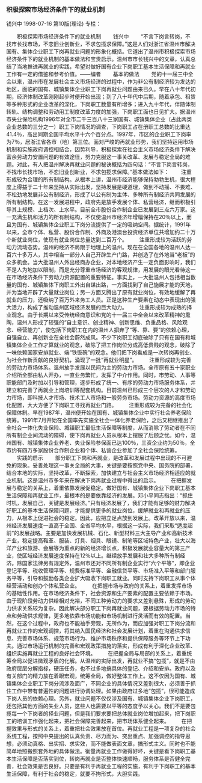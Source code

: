 ### 积极探索市场经济条件下的就业机制
钱兴中
1998-07-16
第10版(理论)
专栏：

　　积极探索市场经济条件下的就业机制
　　钱兴中
　　“不言下岗言转岗，不找市长找市场，不恋旧业创新业，不求包揽求保障。”这是人们对浙江省温州市解决国有、集体企业职工下岗再就业问题的形象化概括。它道出了温州市积极探索市场经济条件下的就业机制的基本做法和宝贵启示。温州市市长钱兴中的文章，认真总结了当地推进再就业的实践，希望对做好国有企业下岗职工基本生活保障和再就业工作有一定的借鉴和参考价值。——编者
　　基本的做法
　　党的十一届三中全会以来，温州市在发展社会主义市场经济的过程中，作为非公有制经济较为发达的地区，面临的国有、城镇集体企业职工下岗再就业问题由来已久。早在八十年代初期，经济体制改革刚刚起步时便开始出现；到了八十年代中后期，随着承包、租赁等多种形式的企业改革的深化，下岗职工数量有所增多；进入九十年代，伴随体制转轨、结构调整和劳动用工制度改革力度的加强，下岗职工面也日见扩大。据温州市失业保险机构1996年对全市二千三百八十三家国有、城镇集体企业（占此两类企业总数的三分之一）职工下岗情况的调查，下岗职工占在册职工总数的比重达41.4％，高出同期全国平均水平十六个百分点。1997年，市区的企业职工下岗率为7％，居浙江省各市（地）第三位。面对严峻的再就业形势，我们坚持运用市场机制和实施政府调控相结合，因势利导，积极探索在社会主义市场经济条件下解决富余劳动力安置问题的有效途径，努力克服这一事关改革、发展与稳定全局的难题。对此，有人把温州解决再就业问题的秘诀概括为四句话：“不言下岗言转岗，不找市长找市场，不恋旧业创新业，不求包揽求保障。”基本做法如下：
　　注重形成较为合理的所有制结构。从根本上讲，温州市经济能够保持勃勃生机，很大程度上得益于二十年来坚持从实际出发，坚持发展是硬道理，做到不动摇、不畏难、不松劲地发展非公有制经济，形成了以公有制为主体、多种所有制经济共同发展的所有制结构。在这一发展进程中，政府先是放手发展个体、私营经济，继而积极引导其上规模、上档次、上水平。目前全市股份合作制企业已发展到三点六万家。这一充满生机和活力的所有制结构，不仅使温州市经济年增幅保持在20％以上，而且为国有、城镇集体企业职工下岗分流提供了一定的吸纳空间。据统计，1991年以来，全市个体、私营、股份合作制、外商及港澳台投资经济单位共增加约二十万个新就业岗位，使现有就业岗位总量达到二百万个。
　　注重形成较为活跃的劳动力流动态势。温州的经济不局限于地理上的温州。现在在全国各地的温州人达一百六十多万人，其中相当一部分人自己开辟生产门路，并创造了在外地当“老板”的众多机会。当大批温州人外出经商办企业，对本地经济产生一定负面影响时，我们不是人为地加以限制，而是充分尊重市场经济的客观规律，用发展的眼光看待这一在市场经济条件下劳动力资源配置的重要特征。事实上，一大批温州人包括相当数量的国有、城镇集体下岗职工外出自谋出路，一方面找到了自己施展才能的天地，并为当地开辟了大量就业岗位；另一方面又腾出了原有就业岗位，有效地缓解了再就业的压力，还吸纳了百万外来务工人员。正是这种生产要素在动态中表现出的强大活力，构成了推动温州区域经济发展的巨大动力。
　　注重形成较为成熟的择业观念。由于长期以来受传统经商意识和党的十一届三中全会以来改革精神的熏陶，温州人形成了较强的“自主意识、创业精神、创新思维、负重品格、风险观念、经营能力”，使包括下岗职工在内的温州人摒弃了“等、靠、要”的依赖心理，自强自立、再创新业在全社会蔚然成风。不少下岗职工彻底破除了只有在国有和城镇集体企业工作才算就业的观念，破除了把工作岗位分成高低贵贱的观念，破除了一味依赖国家安排就业、端“铁饭碗”的观念。他们把下岗看成是一次转岗再创业、为社会作新贡献的良好契机，涌现了一批“再就业明星”。
　　注重形成较为完善的劳动力市场体系。温州放手发展以民间为主的劳动力市场。全市原有五十家职业介绍所全部由私人开办，一直业务繁忙，发挥了中介作用。同时，市劳动、人事等职能部门及时加以引导和管理，逐步形成了统一、有序的劳动力市场服务体系，并建立和完善了再就业上岗培训等配套机构。目前温州已形成三个层次的人才和劳动力市场，即科技人才市场、技术工人市场和一般劳务市场。劳动力资源的高度市场化配置，大大方便了下岗职工寻找再就业门路。
　　注重形成较为完备的社会化保障体制。早在1987年，温州便开始在国有、城镇集体企业中实行社会养老保险统筹。1991年7月开始在全国率先实施全社会一体化养老保险，之后又相继推出了全社会一体化失业保险、城镇职工最低生活保障等制度，从而消除了劳动者在不同所有制企业间流动的障碍，使下岗再就业人员从根本上摆脱了后顾之忧。如今，温州国有、城镇集体企业养老、失业保险参保面已达100％，三资企业约为50％，全市约有四万多家股份合作制企业和个体、私营企业参加了全社会保险统筹。
　　实践的启示
　　部分职工下岗和再就业，是改革和发展过程中出现的不可避免的现象。妥善处理这一事关全局的大事，关键是要按照党中央、国务院的部署，结合本地的实际，坚持改革，不断探索，加快建立与社会主义市场经济相适应的就业机制。这是温州市多年来在解决下岗再就业过程中得出的启示。
　　在把握发展与稳定的关系上，着重依靠发展促稳定。做好国有、城镇集体企业下岗职工基本生活保障和再就业工作，最根本的是要依靠经济的发展。邓小平同志指出：“抓住时机，发展自己，关键是发展经济。”只有经济发展了，我们才能有足够的财力解决好职工的基本生活保障问题，才能提供更多的就业岗位，缓解就业和再就业的压力，从根本上促进社会的稳定。因此，应把立足点放到发展上。改革开放以来，温州经济发展速度一直高于全国、全省平均水平，根据这一实际，我们采取“适度超前”的发展战略。主要是加快发展机械、石化、新型材料三大主导产业和高新技术产业，稳定提高鞋革、服装、灯具、烟具、眼镜、制笔等区域特色产业，壮大以海洋产业和旅游、会展等为重点的新的经济增长点，积极发展就业容量大的第三产业，使区域经济发展速度保持在12％以上。继续放手发展和壮大多种所有制经济。除国家法律另有规定外，温州市还对不同所有制企业实行“六个平等”，即企业登记平等、税收管理平等、规费标准平等、金融信贷平等、市场准入平等和部门服务平等，引导和鼓励各类企业扩大吸收下岗职工就业。同时支持下岗职工从事个体经营活动和创办个体私营企业。
　　在把握市场与政府的关系上，着重发挥市场的基础性作用。在市场经济条件下，社会资源和生产要素的配置主要依赖于市场。由于现阶段劳动力供给相对充裕，不同工种劳动力的要求又差别悬殊，形成的劳动力供求关系较为复杂。因此解决部分职工下岗再就业问题，要根据劳动力市场的特点和劳动供求规律，更多地依靠市场功能和市场机制进行灵活而有效的配置。当然，在这个过程中，政府也不能袖手旁观，无所作为，而应加强对职工下岗分流和再就业工作的宏观调控，将其纳入国民经济和社会发展计划，着重在沟通供求信息、完善市场体系、规范市场行为、维护市场秩序和提供保障服务等环节上下功夫。通过市场运行机制的完善和宏观政策措施的落实，形成有利于深化企业改革、组织实施再就业工程的良好社会环境。
　　在把握全局与局部的关系上，着重统筹全局以促进微观矛盾的化解。从温州的实际出发，再就业不搞“包揽”，就是不由政府层层分解指标，硬压任务，也不过多地搞具体的登记、介绍和安排。政府以及有关部门的精力放在着眼宏观，统筹全局，做好整体工作上。这不仅因为国有、城镇集体企业职工下岗分流涉及面广，不同企业的具体情况又差别很大，必须善于抓住工作中带有普遍性的问题进行协调处理。如果由政府过多地“包揽”，很可能造成下岗人员的依赖心理。另外，就业问题不仅仅涉及国有、城镇集体企业下岗职工，还包括其他方面的失业人员，这些人也需要以平等的态度予以关心。我们不是要包揽每一个下岗者的择业问题，但是我们要求要把总体就业岗位增加起来，把下岗职工的培训工作强化起来，把社会保障完善起来，把市场体系健全起来。
　　在把握效果与形式的关系上，着重把社会效果放在首位。再就业工程是一项复杂的社会系统工程，按照中央提出的认真负责、尽力而为、突出重点、加强调控的指导思想，必须动真格、出实招、求实效，而不能做表面文章，搞形式主义。同时也不能简单地照搬照套外地的具体做法。衡量再就业工作做得好坏，关键是看下岗职工基本生活保障是否落实到位，转岗再就业是否整体快速顺畅，服务体系是否健全完善，社会效果是否良好。只要是有利于再就业工程的实施，有利于下岗职工的基本生活保障，有利于社会的稳定，就要不拘形式，大胆实践。
